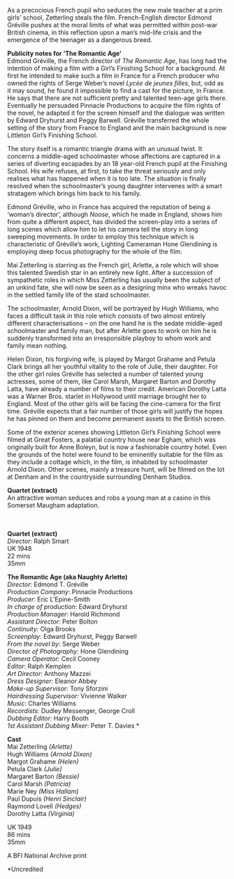 
As a precocious French pupil who seduces the new male teacher at a prim girls’ school, Zetterling steals the film. French-English director Edmond Gréville pushes at the moral limits of what was permitted within post-war British cinema, in this reflection upon a man’s mid-life crisis and the emergence of the teenager as a dangerous breed.

**Publicity notes for ‘The Romantic Age’**  
Edmond Gréville, the French director of _The Romantic Age_, has long had the intention of making a film with a Girl’s Finishing School for a background. At first he intended to make such a film in France for a French producer who owned the rights of Serge Weber’s novel _Lycée de jeunes filles_, but, odd as it may sound, he found it impossible to find a cast for the picture, in France. He says that there are not sufficient pretty and talented teen-age girls there. Eventually he persuaded Pinnacle Productions to acquire the film rights of the novel, he adapted it for the screen himself and the dialogue was written by Edward Dryhurst and Peggy Barwell. Gréville transferred the whole setting of the story from France to England and the main background is now Littleton Girl’s Finishing School.

The story itself is a romantic triangle drama with an unusual twist. It concerns a middle-aged schoolmaster whose affections are captured in a series of diverting escapades by an 18 year-old French pupil at the Finishing School. His wife refuses, at first, to take the threat seriously and only realises what has happened when it is too late. The situation is finally resolved when the schoolmaster’s young daughter intervenes with a smart stratagem which brings him back to his family.

Edmond Gréville, who in France has acquired the reputation of being a ‘woman’s director’, although _Noose_, which he made in England, shows him from quite a different aspect, has divided the screen-play into a series of long scenes which allow him to let his camera tell the story in long sweeping movements. In order to employ this technique which is characteristic of Gréville’s work, Lighting Cameraman Hone Glendining is employing deep focus photography for the whole of the film.

Mai Zetterling is starring as the French girl, Arlette, a role which will show this talented Swedish star in an entirely new light. After a succession of sympathetic roles in which Miss Zetterling has usually been the subject of an unkind fate, she will now be seen as a designing minx who wreaks havoc in the settled family life of the staid schoolmaster.

The schoolmaster, Arnold Dixon, will be portrayed by Hugh Williams, who faces a difficult task in this role which consists of two almost entirely different characterisations – on the one hand he is the sedate middle-aged schoolmaster and family man, but after Arlette goes to work on him he is suddenly transformed into an irresponsible playboy to whom work and family mean nothing.

Helen Dixon, his forgiving wife, is played by Margot Grahame and Petula Clark brings all her youthful vitality to the role of Julie, their daughter. For the other girl roles Gréville has selected a number of talented young actresses, some of them, like Carol Marsh, Margaret Barton and Dorothy Latta, have already a number of films to their credit. American Dorothy Latta was a Warner Bros. starlet in Hollywood until marriage brought her to England. Most of the other girls will be facing the cine-camera for the first time. Gréville expects that a fair number of those girls will justify the hopes he has pinned on them and become permanent assets to the British screen.

Some of the exterior scenes showing Littleton Girl’s Finishing School were filmed at Great Fosters, a palatial country house near Egham, which was originally built for Anne Boleyn, but is now a fashionable country hotel. Even the grounds of the hotel were found to be eminently suitable for the film as they include a cottage which, in the film, is inhabited by schoolmaster Arnold Dixon. Other scenes, mainly a treasure hunt, will be filmed on the lot at Denham and in the countryside surrounding Denham Studios.

**Quartet (extract)**  
An attractive woman seduces and robs a young man at a casino in this Somerset Maugham adaptation.
<br><br><br>

**Quartet (extract)**  
_Director:_ Ralph Smart  
UK 1948  
22 mins  
35mm

**The Romantic Age (aka Naughty Arlette)**<br>
_Director_: Edmond T. Gréville  
_Production Company_: Pinnacle Productions  
_Producer_: Eric L’Epine-Smith  
_In charge of production_: Edward Dryhurst  
_Production Manager:_ Harold Richmond<br>
_Assistant Director:_ Peter Bolton<br>
_Continuity:_ Olga Brooks<br>
_Screenplay_: Edward Dryhurst, Peggy Barwell  
_From the novel by_: Serge Weber  
_Director of Photography_: Hone Glendining<br>
_Camera Operator:_ Cecil Cooney  
_Editor_: Ralph Kemplen  
_Art Director_: Anthony Mazzei<br>
_Dress Designer:_ Eleanor Abbey<br>
_Make-up Supervisor:_ Tony Sforzini<br>
_Hairdressing Supervisor:_ Vivienne Walker  
_Music_: Charles Williams<br>
_Recordists:_ Dudley Messenger, George Croll<br>
_Dubbing Editor:_ Harry Booth  
_1st Assistant Dubbing Mixer_: Peter T. Davies *

**Cast**<br>
Mai Zetterling _(Arlette)_  
Hugh Williams _(Arnold Dixon)_  
Margot Grahame _(Helen)_  
Petula Clark _(Julie)_  
Margaret Barton _(Bessie)_  
Carol Marsh _(Patricia)_  
Marie Ney _(Miss Hallam)_  
Paul Dupuis _(Henri Sinclair)_  
Raymond Lovell _(Hedges)_<br>
Dorothy Latta _(Virginia)_

UK 1949<br>
86 mins<br>
35mm

A BFI National Archive print

*Uncredited<br>
<br><br>
<!--stackedit_data:
eyJoaXN0b3J5IjpbMTA3MTE1MDUyMV19
-->